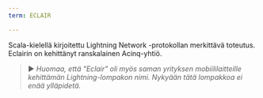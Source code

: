 ```yaml
---
term: ECLAIR

---
```

Scala-kielellä kirjoitettu Lightning Network -protokollan merkittävä toteutus. Eclairin on kehittänyt ranskalainen Acinq-yhtiö.

> ► *Huomaa, että "Eclair" oli myös saman yrityksen mobiililaitteille kehittämän Lightning-lompakon nimi. Nykyään tätä lompakkoa ei enää ylläpidetä.*